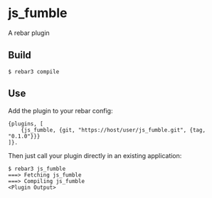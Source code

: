 js_fumble
=====

A rebar plugin

Build
-----

    $ rebar3 compile

Use
---

Add the plugin to your rebar config:

    {plugins, [
        {js_fumble, {git, "https://host/user/js_fumble.git", {tag, "0.1.0"}}}
    ]}.

Then just call your plugin directly in an existing application:


    $ rebar3 js_fumble
    ===> Fetching js_fumble
    ===> Compiling js_fumble
    <Plugin Output>
